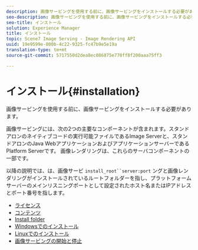 ```yaml
---
description: 画像サービングを使用する前に、画像サービングをインストールする必要があります。
seo-description: 画像サービングを使用する前に、画像サービングをインストールする必要があります。
seo-title: インストール
solution: Experience Manager
title: インストール
topic: Scene7 Image Serving - Image Rendering API
uuid: 19e9599e-800b-4c22-9325-fc47b9e5e19a
translation-type: tm+mt
source-git-commit: 5717550d2dea8ec086875e770ff8f200aaa75ff3

---
```



# インストール{#installation}

画像サービングを使用する前に、画像サービングをインストールする必要があります。

画像サービングには、次の2つの主要なコンポーネントが含まれます。スタンドアロンのネイティブコードの実行可能ファイルであるImage Serverと、スタンドアロンのJava WebアプリケーションおよびアプリケーションサーバーであるPlatform Serverです。 画像レンダリングは、これらのサーバコンポーネントの一部です。

以降の説明では、は、画像サービ `install_root``server:port` ングと画像レンダリングがインストールされているルートフォルダーを指し、プラットフォームサーバーのメインリスニングポートとして設定されたホスト名またはIPアドレスとポート番号を指します。

* [ライセンス](c-licensing.md)
* [コンテンツ](c-contents.md)
* [Install folder](c-install-folder.md)
* [Windowsでのインストール](t-installing-on-windows/t-installing-on-windows.md)
* [Linuxでのインストール](c-installing-linux/c-installing-linux.md)
* [画像サービングの開始と停止](t-starting-and-stopping/t-starting-and-stopping.md)
